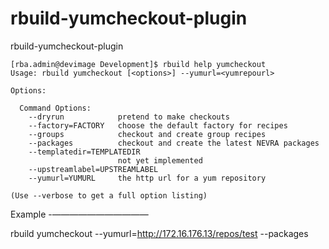 rbuild-yumcheckout-plugin
=========================

rbuild-yumcheckout-plugin

```
[rba.admin@devimage Development]$ rbuild help yumcheckout
Usage: rbuild yumcheckout [<options>] --yumurl=<yumrepourl>

Options:

  Command Options:
    --dryrun            pretend to make checkouts
    --factory=FACTORY   choose the default factory for recipes
    --groups            checkout and create group recipes
    --packages          checkout and create the latest NEVRA packages
    --templatedir=TEMPLATEDIR
                        not yet implemented
    --upstreamlabel=UPSTREAMLABEL
    --yumurl=YUMURL     the http url for a yum repository

(Use --verbose to get a full option listing)
```

Example
-———————————

rbuild yumcheckout --yumurl=http://172.16.176.13/repos/test --packages
